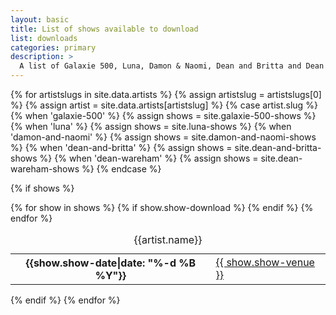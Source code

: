 ```yaml
---
layout: basic
title: List of shows available to download
list: downloads
categories: primary
description: >
  A list of Galaxie 500, Luna, Damon & Naomi, Dean and Britta and Dean Wareham shows that are available to download.
---
```



{% for artistslugs in site.data.artists %}
	{% assign artistslug = artistslugs[0] %}
	{% assign artist = site.data.artists[artistslug] %}
	{% case artist.slug %}
	{% when 'galaxie-500' %}
		{% assign shows = site.galaxie-500-shows %}
	{% when 'luna' %}
		{% assign shows = site.luna-shows %}
	{% when 'damon-and-naomi' %}
		{% assign shows = site.damon-and-naomi-shows %}
	{% when 'dean-and-britta' %}
		{% assign shows = site.dean-and-britta-shows %}
	{% when 'dean-wareham' %}
		{% assign shows = site.dean-wareham-shows %}
	{% endcase %}
	
{% if shows %}
<table class="table table-striped">
<caption>{{artist.name}}</caption>
{% for show in shows %}
    {% if show.show-download %}
        <tr>
        <th class="col-md-4">{{show.show-date|date: "%-d %B %Y"}}</th>
        <td class="col-md-8"><a href="{{ show.url | prepend: site.baseurl}}">{{ show.show-venue }}</a></td>
        </tr>
    {% endif %}
{% endfor %}
</table>
{% endif %}
{% endfor %}
